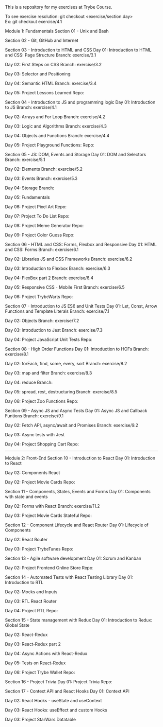This is a repository for my exercises at Trybe Course.

To see exercise resolution: git checkout <exercise/section.day>
<br>
Ex: git checkout exercise/4.1


Module 1: Fundamentals
Section 01 - Unix and Bash


Section 02 - Git, GitHub and Internet


Section 03 - Introduction to HTML and CSS
  Day 01: Introduction to HTML and CSS: Page Structure
  Branch: exercise/3.1

  Day 02: First Steps on CSS
  Branch: exercise/3.2

  Day 03: Selector and Positioning

  Day 04: Semantic HTML
  Branch: exercise/3.4

  Day 05: Project Lessons Learned
  Repo: 


Section 04 - Introduction to JS and programming logic
  Day 01: Introduction to JS
  Branch: exercise/4.1

  Day 02: Arrays and For Loop
  Branch: exercise/4.2

  Day 03: Logic and Algorithms
  Branch: exercise/4.3

  Day 04: Objects and Functions
  Branch: exercise/4.4

  Day 05: Project Playground Functions:
  Repo:


Section 05 - JS: DOM, Events and Storage
  Day 01: DOM and Selectors
  Branch: exercise/5.1

  Day 02: Elements
  Branch: exercise/5.2

  Day 03: Events 
  Branch: exercise/5.3

  Day 04: Storage
  Branch: 

  Day 05: Fundamentals

  Day 06: Project Pixel Art
  Repo:

  Day 07: Project To Do List
  Repo:

  Day 08: Project Meme Generator
  Repo:

  Day 09: Project Color Guess
  Repo: 


Section 06 - HTML and CSS: Forms, Flexbox and Responsive
  Day 01: HTML and CSS: Forms
  Branch: exercise/6.1

  Day 02: Libraries JS and CSS Frameworks
  Branch: exercise/6.2

  Day 03: Introduction to Flexbox
  Branch: exercise/6.3

  Day 04: FlexBox part 2
  Branch: exercise/6.4

  Day 05: Responsive CSS - Mobile First
  Branch: exercise/6.5

  Day 06: Project TrybeWarts
  Repo:


Section 07 - Introduction to JS ES6 and Unit Tests
  Day 01: Let, Const, Arrow Functions and Template Literals
  Branch: exercise/7.1

  Day 02: Objects
  Branch: exercise/7.2

  Day 03: Introduction to Jest
  Branch: exercise/7.3

  Day 04: Project JavaScript Unit Tests
  Repo:


Section 08 - High Order Functions
  Day 01: Introduction to HOFs
  Branch: exercise/8.1

  Day 02: forEach, find, some, every, sort
  Branch: exercise/8.2

  Day 03: map and filter
  Branch: exercise/8.3

  Day 04: reduce
  Branch: 

  Day 05: spread, rest, destructuring
  Branch: exercise/8.5

  Day 06: Project Zoo Functions
  Repo:


Section 09 - Async JS and Async Tests
  Day 01: Async JS and Callback Funtions
  Branch: exercise/9.1

  Day 02: Fetch API, async/await and Promises
  Branch: exercise/9.2

  Day 03: Async tests with Jest

  Day 04: Project Shopping Cart
  Repo:

________________________

Module 2: Front-End
Section 10 - Introduction to React
  Day 01: Introduction to React

  Day 02: Components React

  Day 02: Project Movie Cards
  Repo:


Section 11 - Components, States, Events and Forms
  Day 01: Components with state and events

  Day 02: Forms with React
  Branch: exercise/11.2

  Day 03: Project Movie Cards Stateful
  Repo:


Section 12 - Component Lifecycle and React Router
  Day 01: Lifecycle of Components

  Day 02: React Router

  Day 03: Project TrybeTunes
  Repo:


Section 13 - Agile software development
  Day 01: Scrum and Kanban

  Day 02: Project Frontend Online Store
  Repo:


Section 14 - Automated Tests with React Testing Library
  Day 01: Introduction to RTL

  Day 02: Mocks and Inputs

  Day 03: RTL React Router

  Day 04: Project RTL
  Repo:


Section 15 - State management with Redux
  Day 01: Introduction to Redux: Global State

  Day 02: React-Redux

  Day 03: React-Redux part 2

  Day 04: Async Actions with React-Redux

  Day 05: Tests on React-Redux

  Day 06: Project Trybe Wallet
  Repo:


Section 16 - Project Trivia
  Day 01: Project Trivia
  Repo:


Section 17 - Context API and React Hooks
  Day 01: Context API

  Day 02: React Hooks - useState and useContext

  Day 03: React Hooks: useEffect and custom Hooks

  Day 03: Project StarWars Datatable